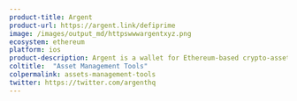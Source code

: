 ```yaml
---
product-title: Argent
product-url: https://argent.link/defiprime
image: /images/output_md/httpswwwargentxyz.png
ecosystem: ethereum
platform: ios
product-description: Argent is a wallet for Ethereum-based crypto-assets and apps.
coltitle:  "Asset Management Tools"
colpermalink: assets-management-tools
twitter: https://twitter.com/argenthq
---
```

